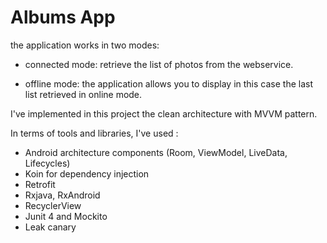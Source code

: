 # Albums App

the application works in two modes:

- connected mode: retrieve the list of photos from the webservice.

- offline mode: the application allows you to display in this case the last list retrieved in online mode.

I've implemented in this project the clean architecture with MVVM pattern.

In terms of tools and libraries, I've used : 

  * Android architecture components (Room, ViewModel, LiveData, Lifecycles)
  * Koin for dependency injection
  * Retrofit
  * Rxjava, RxAndroid
  * RecyclerView
  * Junit 4 and Mockito 
  * Leak canary
